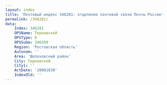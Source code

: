 ```yaml
---
layout: index
title: 'Почтовый индекс 346281: отделение почтовой связи Почты России'
permalink: /346281/
data:
    Index: 346281
    OPSName: Терновской
    OPSType: О
    OPSSubm: 346289
    Region: 'Ростовская область'
    Autonom: ''
    Area: 'Шолоховский район'
    City: Терновской
    City1: ''
    ActDate: '20001030'
    IndexOld: ''
---
```

